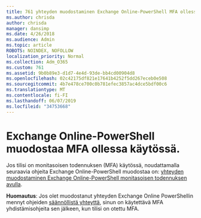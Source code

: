 ```yaml
---
title: 761 yhteyden muodostaminen Exchange Online-PowerShell MFA ollessa käytössä.
ms.author: chrisda
author: chrisda
manager: dansimp
ms.date: 4/26/2018
ms.audience: Admin
ms.topic: article
ROBOTS: NOINDEX, NOFOLLOW
localization_priority: Normal
ms.collection: Adm_O365
ms.custom: 761
ms.assetid: 9b0b89e3-d1d7-4e4d-93de-bb4cd00904d8
ms.openlocfilehash: 02c42175df821e17641b4252f5dd267eceb0e508
ms.sourcegitcommit: 4b7e478ce700c0b781efec3857ac4dce5bdf00c6
ms.translationtype: MT
ms.contentlocale: fi-FI
ms.lasthandoff: 06/07/2019
ms.locfileid: "34753668"
---
```

# <a name="connect-to-exchange-online-powershell-when-mfa-is-enabled"></a>Exchange Online-PowerShell muodostaa MFA ollessa käytössä.

Jos tilisi on monitasoisen todennuksen (MFA) käytössä, noudattamalla seuraavia ohjeita Exchange Online-PowerShell muodostaa on: [yhteyden muodostaminen Exchange Online-PowerShell monitasoisen todennuksen avulla](https://docs.microsoft.com/powershell/exchange/exchange-online/connect-to-exchange-online-powershell/mfa-connect-to-exchange-online-powershell).

**Huomautus**: Jos olet muodostanut yhteyden Exchange Online PowerShellin mennyt ohjeiden [säännöllistä yhteyttä](https://docs.microsoft.com/powershell/exchange/exchange-online/connect-to-exchange-online-powershell/connect-to-exchange-online-powershell), sinun on käytettävä MFA yhdistämisohjeita sen jälkeen, kun tilisi on otettu MFA.
